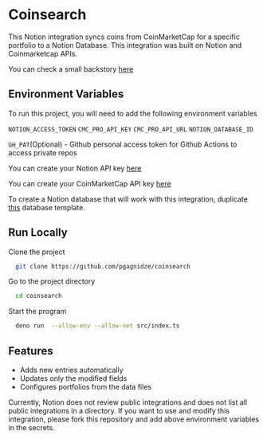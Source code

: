 
# Coinsearch

This Notion integration syncs coins from CoinMarketCap for a specific portfolio to a Notion Database. This integration was built on Notion and Coinmarketcap APIs.

You can check a small backstory [here](https://papu.substack.com/p/venture-coin-database)

## Environment Variables

To run this project, you will need to add the following environment variables

`NOTION_ACCESS_TOKEN`
`CMC_PRO_API_KEY`
`CMC_PRO_API_URL`
`NOTION_DATABASE_ID`

`GH_PAT`(Optional) - Github personal access token for Github Actions to access private repos

You can create your Notion API key [here](https://www.notion.com/my-integrations)

You can create your CoinMarketCap API key [here](https://coinmarketcap.com/api/)

To create a Notion database that will work with this integration, duplicate [this](https://www.notion.so/4f4b8a047e9b4c988dd5bd02c3d4ef92) database template.
## Run Locally

Clone the project

```bash
  git clone https://github.com/pgagnidze/coinsearch
```

Go to the project directory

```bash
  cd coinsearch
```

Start the program

```bash
  deno run  --allow-env --allow-net src/index.ts
```

## Features

- Adds new entries automatically
- Updates only the modified fields
- Configures portfolios from the data files

Currently, Notion does not review public integrations and does not list all public integrations in a directory. If you want to use and modify this integration, please fork this repository and add above environment variables in the secrets.
